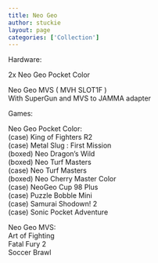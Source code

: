 ```yaml
---
title: Neo Geo
author: stuckie
layout: page
categories: ['Collection']
---
```

Hardware:

2x Neo Geo Pocket Color

Neo Geo MVS ( MVH SLOT1F )  
With SuperGun and MVS to JAMMA adapter

Games:

Neo Geo Pocket Color:  
(case) King of Fighters R2  
(case) Metal Slug : First Mission  
(boxed) Neo Dragon&#8217;s Wild  
(boxed) Neo Turf Masters  
(case) Neo Turf Masters  
(boxed) Neo Cherry Master Color  
(case) NeoGeo Cup 98 Plus  
(case) Puzzle Bobble Mini  
(case) Samurai Shodown! 2  
(case) Sonic Pocket Adventure

Neo Geo MVS:  
Art of Fighting  
Fatal Fury 2  
Soccer Brawl